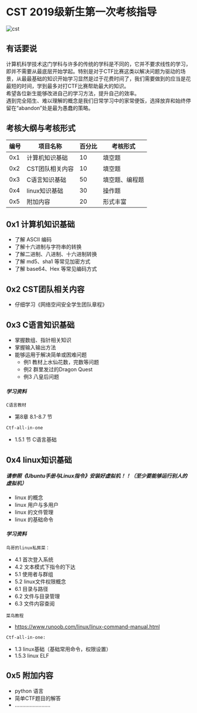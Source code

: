 # CST 2019级新生第一次考核指导

![cst](..\..\..\..\pics\emojis\cst.png)
## 有话要说

计算机科学技术这门学科与许多的传统的学科是不同的，它并不要求线性的学习，即并不需要从最底层开始学起。特别是对于CTF比赛这类以解决问题为驱动的场景，从最最基础的知识开始学习显然是过于花费时间了，我们需要做到的应当是花最短的时间，学到最多对打CTF比赛帮助最大的知识。  
希望各位新生能够改进自己的学习方法，提升自己的效率。  
遇到完全陌生、难以理解的概念是我们日常学习中的家常便饭，选择放弃和始终停留在“abandon”处是最为愚蠢的策略。  

## 考核大纲与考核形式

| 编号 |    项目名称     | 百分比|考核形式|
|------|--------------- |-------|--|
|0x1   | 计算机知识基础  |   10  |填空题|
|0x2   | CST团队相关内容 |    10 |填空题|
|0x3   | C语言知识基础   |    50 |填空题、编程题|
|0x4   | linux知识基础   |    30 |操作题|
|0x5   | 附加内容        |    20 |形式丰富|


## 0x1 计算机知识基础
- 了解 ASCII 编码  
- 了解十六进制与字符串的转换  
- 了解二进制、八进制、十六进制转换  
- 了解 md5、sha1 等常见加密方式  
- 了解 base64、Hex 等常见编码方式

## 0x2 CST团队相关内容

- 仔细学习《网络空间安全学生团队章程》

## 0x3 C语言知识基础

- 掌握数组、指针相关知识
- 掌握输入输出方法
- 能够运用于解决简单或困难问题  
    - 例1 教材上水仙花数，完数等问题
    - 例2 群里发过的Dragon Quest
    - 例3 八皇后问题


#### *学习资料*

`C语言教材`
- 第8章 8.1-8.7 节

`Ctf-all-in-one`
- 1.5.1 节 C语言基础

## 0x4 linux知识基础

#### *请参照《Ubuntu手册与Linux指令》安装好虚拟机！！（至少要能够运行别人的虚拟机）*

- linux 的概念
- linux 用户与多用户
- linux 的文件管理
- linux 的基础命令

#### *学习资料*


`鸟哥的linux私房菜：`
- 4.1 首次登入系统
- 4.2 文本模式下指令的下达
- 5.1 使用者与群组
- 5.2 linux文件权限概念
- 6.1 目录与路径
- 6.2 文件与目录管理  
- 6.3 文件内容查阅

`菜鸟教程`
- https://www.runoob.com/linux/linux-command-manual.html

`Ctf-all-in-one:`   
- 1.3   linux基础（基础常用命令，权限设置）
- 1.5.3 linux ELF

## 0x5 附加内容  

- python 语言
- 简单CTF题目的解答
- ........................

